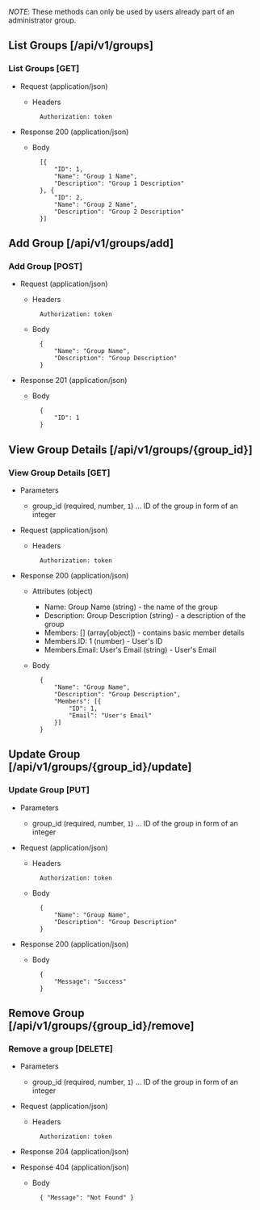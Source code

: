 ﻿
*NOTE*: These methods can only be used by users already part of an administrator group.

## List Groups [/api/v1/groups]

### List Groups [GET]

+ Request (application/json)

    + Headers
    
            Authorization: token
    
+ Response 200 (application/json)

    + Body
    
            [{
                "ID": 1,
                "Name": "Group 1 Name",
                "Description": "Group 1 Description"
            }, {
                "ID": 2,
                "Name": "Group 2 Name",
                "Description": "Group 2 Description"
            }]


## Add Group [/api/v1/groups/add]

### Add Group [POST]

+ Request (application/json)

    + Headers
    
            Authorization: token
            
    + Body
    
            {
                "Name": "Group Name",
                "Description": "Group Description"
            }

+ Response 201 (application/json)

    + Body
    
            {
                "ID": 1
            }


## View Group Details [/api/v1/groups/{group_id}]

### View Group Details [GET]

+ Parameters

    + group_id (required, number, `1`) ... ID of the group in form of an integer
    

+ Request (application/json)

    + Headers
    
            Authorization: token

+ Response 200 (application/json)
     
    + Attributes (object)
        + Name: Group Name (string) - the name of the group
        + Description: Group Description (string) - a description of the group
        + Members: [] (array[object]) - contains basic member details
        + Members.ID: 1 (number) - User's ID
        + Members.Email: User's Email (string) - User's Email
            
    + Body
    
            {
                "Name": "Group Name",
                "Description": "Group Description",
                "Members": [{
                    "ID": 1,
                    "Email": "User's Email"
                }]
            }
            
            
## Update Group [/api/v1/groups/{group_id}/update]

### Update Group [PUT]

+ Parameters

    + group_id (required, number, `1`) ... ID of the group in form of an integer
    

+ Request (application/json)

    + Headers
    
            Authorization: token
            
    + Body
    
            {
                "Name": "Group Name",
                "Description": "Group Description"
            }

+ Response 200 (application/json)

    + Body
    
            {
                "Message": "Success"
            }

    
## Remove Group [/api/v1/groups/{group_id}/remove]

### Remove a group [DELETE]

+ Parameters

    + group_id (required, number, `1`) ... ID of the group in form of an integer
    
+ Request (application/json)

    + Headers
    
            Authorization: token
    
+ Response 204 (application/json)
    
+ Response 404 (application/json)

    + Body
    
            { "Message": "Not Found" }
            

